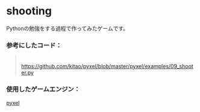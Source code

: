 # shooting

Pythonの勉強をする過程で作ってみたゲームです。

### 参考にしたコード：
>　https://github.com/kitao/pyxel/blob/master/pyxel/examples/09_shooter.py

### 使用したゲームエンジン：
[pyxel](https://github.com/kitao/pyxel)
